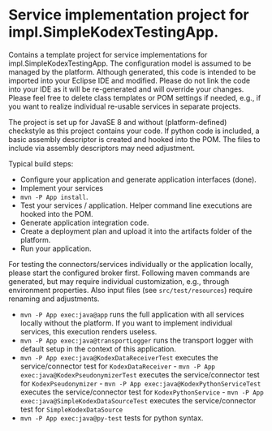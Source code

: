 # Service implementation project for impl.SimpleKodexTestingApp.

Contains a template project for service implementations for impl.SimpleKodexTestingApp. The configuration model is assumed to be 
managed by the platform. Although generated, this code is intended to be imported into your Eclipse IDE and modified. 
Please do not link the code into your IDE as it will be re-generated and will override your changes. Please feel free
to delete class templates or POM settings if needed, e.g., if you want to realize individual re-usable services in 
separate projects.

The project is set up for JavaSE 8 and without (platform-defined) checkstyle as this project contains your code.
If python code is included, a basic assembly descriptor is created and hooked into the POM. The files to include via 
assembly descriptors may need adjustment.

Typical build steps:
 - Configure your application and generate application interfaces (done).
 - Implement your services
 - `mvn -P App install`.
 - Test your services / application. Helper command line executions are hooked into the POM.
 - Generate application integration code.
 - Create a deployment plan and upload it into the artifacts folder of the platform.
 - Run your application.
 
 For testing the connectors/services individually or the application locally, please start the configured broker first. 
 Following maven commands are generated, but may require individual customization, e.g., through environment properties.
 Also input files (see `src/test/resources`) require renaming and adjustments.
 - `mvn -P App exec:java@app` runs the full application with all services locally without the platform. If you want to 
 implement individual services, this execution renders useless.
 - `mvn -P App exec:java@transportLogger` runs the transport logger with default setup in the context of this application.
  - `mvn -P App exec:java@KodexDataReceiverTest` executes the service/connector test for `KodexDataReceiver` - `mvn -P App exec:java@KodexPseudonymizerTest` executes the service/connector test for `KodexPseudonymizer` - `mvn -P App exec:java@KodexPythonServiceTest` executes the service/connector test for `KodexPythonService` - `mvn -P App exec:java@SimpleKodexDataSourceTest` executes the service/connector test for `SimpleKodexDataSource`
- `mvn -P App exec:java@py-test` tests for python syntax.
 
